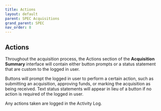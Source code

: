 ```yaml
---
title: Actions
layout: default
parent: SPEC Acquisitions
grand_parent: SPEC
nav_order: 8
---
```


## Actions
Throughout the acquisition process, the Actions section of the **Acquisition Summary** interface will contain either button prompts or a status statement that are custom to the logged in user.

Buttons will prompt the logged in user to perform a certain action, such as submitting an acquisition, approving funds, or marking the acquisition as being received. Text status statements will appear in lieu of a button if no action is required of the logged in user.

Any actions taken are logged in the Activity Log.